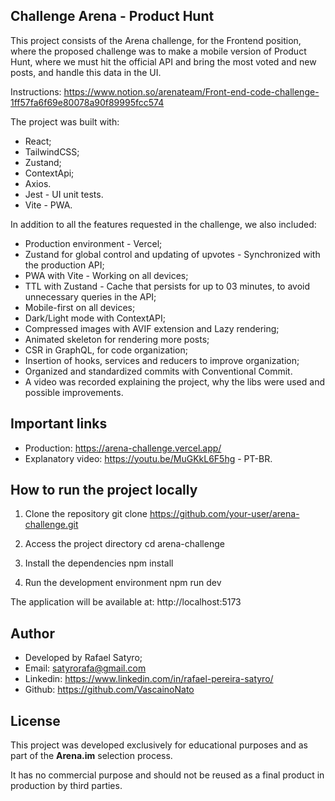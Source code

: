 ## Challenge Arena - Product Hunt

This project consists of the Arena challenge, for the Frontend position, where the proposed challenge was to make a mobile version of Product Hunt, where we must hit the official API and bring the most voted and new posts, and handle this data in the UI.

Instructions: https://www.notion.so/arenateam/Front-end-code-challenge-1ff57fa6f69e80078a90f89995fcc574

The project was built with:
- React;
- TailwindCSS;
- Zustand;
- ContextApi;
- Axios.
- Jest - UI unit tests.
- Vite - PWA.

In addition to all the features requested in the challenge, we also included:
- Production environment - Vercel;
- Zustand for global control and updating of upvotes - Synchronized with the production API;
- PWA with Vite - Working on all devices;
- TTL with Zustand - Cache that persists for up to 03 minutes, to avoid unnecessary queries in the API;
- Mobile-first on all devices;
- Dark/Light mode with ContextAPI;
- Compressed images with AVIF extension and Lazy rendering;
- Animated skeleton for rendering more posts;
- CSR in GraphQL, for code organization;
- Insertion of hooks, services and reducers to improve organization;
- Organized and standardized commits with Conventional Commit.
- A video was recorded explaining the project, why the libs were used and possible improvements.

## Important links

- Production: https://arena-challenge.vercel.app/
- Explanatory video: https://youtu.be/MuGKkL6F5hg - PT-BR.

## How to run the project locally

1. Clone the repository
git clone https://github.com/your-user/arena-challenge.git

2. Access the project directory
cd arena-challenge

3. Install the dependencies
npm install

4. Run the development environment
npm run dev

The application will be available at:
http://localhost:5173

## Author
- Developed by Rafael Satyro;
- Email: satyrorafa@gmail.com
- Linkedin: https://www.linkedin.com/in/rafael-pereira-satyro/
- Github: https://github.com/VascainoNato

## License

This project was developed exclusively for educational purposes and as part of the **Arena.im** selection process.

It has no commercial purpose and should not be reused as a final product in production by third parties.
